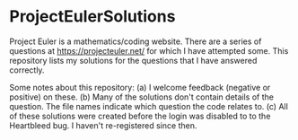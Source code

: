 # ProjectEulerSolutions

Project Euler is a mathematics/coding website. There are a series of questions at https://projecteuler.net/ for which I have attempted some. 
This repository lists my solutions for the questions that I have answered correctly.

Some notes about this repository:
(a) I welcome feedback (negative or positive) on these.
(b) Many of the solutions don't contain details of the question. The file names indicate which question the code relates to.
(c) All of these solutions were created before the login was disabled to to the Heartbleed bug. I haven't re-registered since then.
